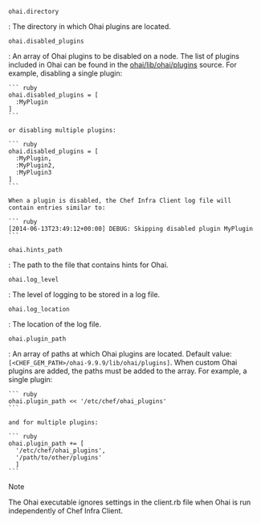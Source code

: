`ohai.directory`

:   The directory in which Ohai plugins are located.

`ohai.disabled_plugins`

:   An array of Ohai plugins to be disabled on a node. The list of
    plugins included in Ohai can be found in the [ohai/lib/ohai/plugins](https://github.com/chef/ohai/tree/master/lib/ohai/plugins)
    source. For example, disabling a single plugin:

    ``` ruby
    ohai.disabled_plugins = [
      :MyPlugin
    ]
    ```

    or disabling multiple plugins:

    ``` ruby
    ohai.disabled_plugins = [
      :MyPlugin,
      :MyPlugin2,
      :MyPlugin3
    ]
    ```

    When a plugin is disabled, the Chef Infra Client log file will
    contain entries similar to:

    ``` ruby
    [2014-06-13T23:49:12+00:00] DEBUG: Skipping disabled plugin MyPlugin
    ```

`ohai.hints_path`

:   The path to the file that contains hints for Ohai.

`ohai.log_level`

:   The level of logging to be stored in a log file.

`ohai.log_location`

:   The location of the log file.

`ohai.plugin_path`

:   An array of paths at which Ohai plugins are located. Default value:
    `[<CHEF_GEM_PATH>/ohai-9.9.9/lib/ohai/plugins]`. When custom Ohai
    plugins are added, the paths must be added to the array. For
    example, a single plugin:

    ``` ruby
    ohai.plugin_path << '/etc/chef/ohai_plugins'
    ```

    and for multiple plugins:

    ``` ruby
    ohai.plugin_path += [
      '/etc/chef/ohai_plugins',
      '/path/to/other/plugins'
      ]
    ```

<div class="admonition-note">

<p class="admonition-note-title">Note</p>

<div class="admonition-note-text">

The Ohai executable ignores settings in the client.rb file when Ohai is
run independently of Chef Infra Client.



</div>

</div>